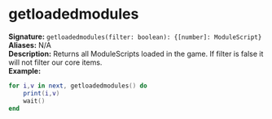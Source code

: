 # getloadedmodules
**Signature:** `getloadedmodules(filter: boolean): {[number]: ModuleScript}` <br>
**Aliases:** N/A <br>
**Description:** Returns all ModuleScripts loaded in the game. If filter is false it will not filter our core items. <br>
**Example:**
```lua
for i,v in next, getloadedmodules() do
	print(i,v)
	wait()
end
```
